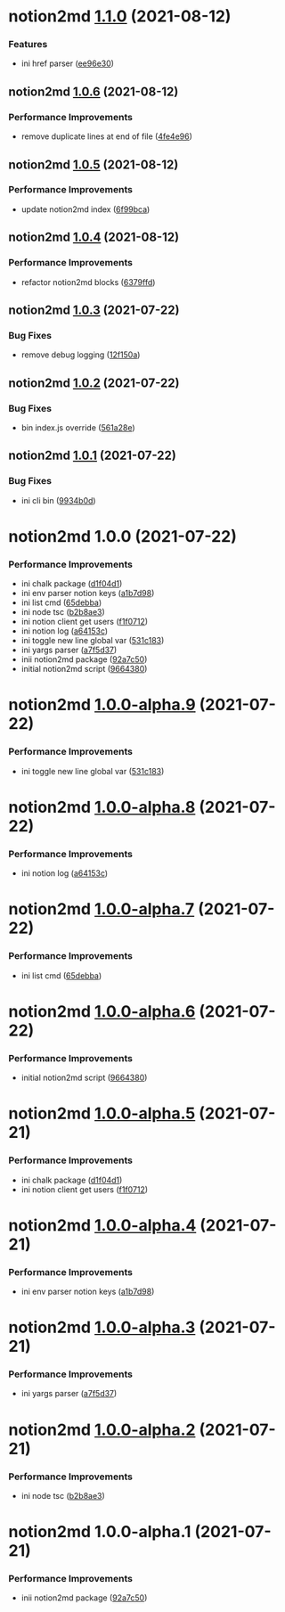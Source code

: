 # notion2md [1.1.0](https://github.com/shunkakinoki/packages/compare/notion2md@1.0.6...notion2md@1.1.0) (2021-08-12)

### Features

- ini href parser ([ee96e30](https://github.com/shunkakinoki/packages/commit/ee96e301a1ffdab60392cebbca7fc0b8cdc6c896))

## notion2md [1.0.6](https://github.com/shunkakinoki/packages/compare/notion2md@1.0.5...notion2md@1.0.6) (2021-08-12)

### Performance Improvements

- remove duplicate lines at end of file ([4fe4e96](https://github.com/shunkakinoki/packages/commit/4fe4e9633c4550fafdb02590828cabb646b12fe1))

## notion2md [1.0.5](https://github.com/shunkakinoki/packages/compare/notion2md@1.0.4...notion2md@1.0.5) (2021-08-12)

### Performance Improvements

- update notion2md index ([6f99bca](https://github.com/shunkakinoki/packages/commit/6f99bcaa83098d9d440f60b2a3365fbc34ce30c6))

## notion2md [1.0.4](https://github.com/shunkakinoki/packages/compare/notion2md@1.0.3...notion2md@1.0.4) (2021-08-12)

### Performance Improvements

- refactor notion2md blocks ([6379ffd](https://github.com/shunkakinoki/packages/commit/6379ffdefade5fb350f70fcaee1456f81b8a41c0))

## notion2md [1.0.3](https://github.com/shunkakinoki/packages/compare/notion2md@1.0.2...notion2md@1.0.3) (2021-07-22)

### Bug Fixes

- remove debug logging ([12f150a](https://github.com/shunkakinoki/packages/commit/12f150a782ddf84995dc92b3196842b297e09c8f))

## notion2md [1.0.2](https://github.com/shunkakinoki/packages/compare/notion2md@1.0.1...notion2md@1.0.2) (2021-07-22)

### Bug Fixes

- bin index.js override ([561a28e](https://github.com/shunkakinoki/packages/commit/561a28eb9bfc3104aad5ae18af3262d24fd3d0ec))

## notion2md [1.0.1](https://github.com/shunkakinoki/packages/compare/notion2md@1.0.0...notion2md@1.0.1) (2021-07-22)

### Bug Fixes

- ini cli bin ([9934b0d](https://github.com/shunkakinoki/packages/commit/9934b0dd01b718c6e97583f5d6cb802bbc4ecf68))

# notion2md 1.0.0 (2021-07-22)

### Performance Improvements

- ini chalk package ([d1f04d1](https://github.com/shunkakinoki/packages/commit/d1f04d16e2c045e63620ebda9213d00f849443ed))
- ini env parser notion keys ([a1b7d98](https://github.com/shunkakinoki/packages/commit/a1b7d981a22ea20eb22c73869f19d5ae8710eb54))
- ini list cmd ([65debba](https://github.com/shunkakinoki/packages/commit/65debba253575c75c70db839c6f58f136dacba87))
- ini node tsc ([b2b8ae3](https://github.com/shunkakinoki/packages/commit/b2b8ae3500e901026dc0630eef14d95f9ac5dc75))
- ini notion client get users ([f1f0712](https://github.com/shunkakinoki/packages/commit/f1f0712bd90252594152495cf4d22179da0d4010))
- ini notion log ([a64153c](https://github.com/shunkakinoki/packages/commit/a64153c5e0dda158a3fe30a05743abb403f1f7bd))
- ini toggle new line global var ([531c183](https://github.com/shunkakinoki/packages/commit/531c18352d575b9daeee6ecc687c187850319540))
- ini yargs parser ([a7f5d37](https://github.com/shunkakinoki/packages/commit/a7f5d373e0a19ea6455553286907485737188165))
- inii notion2md package ([92a7c50](https://github.com/shunkakinoki/packages/commit/92a7c506efb5c5dff28ec006ef1d690ad844434c))
- initial notion2md script ([9664380](https://github.com/shunkakinoki/packages/commit/96643804e98dccc35e00656adab26b72f68dedf8))

# notion2md [1.0.0-alpha.9](https://github.com/shunkakinoki/packages/compare/notion2md@1.0.0-alpha.8...notion2md@1.0.0-alpha.9) (2021-07-22)

### Performance Improvements

- ini toggle new line global var ([531c183](https://github.com/shunkakinoki/packages/commit/531c18352d575b9daeee6ecc687c187850319540))

# notion2md [1.0.0-alpha.8](https://github.com/shunkakinoki/packages/compare/notion2md@1.0.0-alpha.7...notion2md@1.0.0-alpha.8) (2021-07-22)

### Performance Improvements

- ini notion log ([a64153c](https://github.com/shunkakinoki/packages/commit/a64153c5e0dda158a3fe30a05743abb403f1f7bd))

# notion2md [1.0.0-alpha.7](https://github.com/shunkakinoki/packages/compare/notion2md@1.0.0-alpha.6...notion2md@1.0.0-alpha.7) (2021-07-22)

### Performance Improvements

- ini list cmd ([65debba](https://github.com/shunkakinoki/packages/commit/65debba253575c75c70db839c6f58f136dacba87))

# notion2md [1.0.0-alpha.6](https://github.com/shunkakinoki/packages/compare/notion2md@1.0.0-alpha.5...notion2md@1.0.0-alpha.6) (2021-07-22)

### Performance Improvements

- initial notion2md script ([9664380](https://github.com/shunkakinoki/packages/commit/96643804e98dccc35e00656adab26b72f68dedf8))

# notion2md [1.0.0-alpha.5](https://github.com/shunkakinoki/packages/compare/notion2md@1.0.0-alpha.4...notion2md@1.0.0-alpha.5) (2021-07-21)

### Performance Improvements

- ini chalk package ([d1f04d1](https://github.com/shunkakinoki/packages/commit/d1f04d16e2c045e63620ebda9213d00f849443ed))
- ini notion client get users ([f1f0712](https://github.com/shunkakinoki/packages/commit/f1f0712bd90252594152495cf4d22179da0d4010))

# notion2md [1.0.0-alpha.4](https://github.com/shunkakinoki/packages/compare/notion2md@1.0.0-alpha.3...notion2md@1.0.0-alpha.4) (2021-07-21)

### Performance Improvements

- ini env parser notion keys ([a1b7d98](https://github.com/shunkakinoki/packages/commit/a1b7d981a22ea20eb22c73869f19d5ae8710eb54))

# notion2md [1.0.0-alpha.3](https://github.com/shunkakinoki/packages/compare/notion2md@1.0.0-alpha.2...notion2md@1.0.0-alpha.3) (2021-07-21)

### Performance Improvements

- ini yargs parser ([a7f5d37](https://github.com/shunkakinoki/packages/commit/a7f5d373e0a19ea6455553286907485737188165))

# notion2md [1.0.0-alpha.2](https://github.com/shunkakinoki/packages/compare/notion2md@1.0.0-alpha.1...notion2md@1.0.0-alpha.2) (2021-07-21)

### Performance Improvements

- ini node tsc ([b2b8ae3](https://github.com/shunkakinoki/packages/commit/b2b8ae3500e901026dc0630eef14d95f9ac5dc75))

# notion2md 1.0.0-alpha.1 (2021-07-21)

### Performance Improvements

- inii notion2md package ([92a7c50](https://github.com/shunkakinoki/packages/commit/92a7c506efb5c5dff28ec006ef1d690ad844434c))
